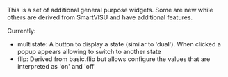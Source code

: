 This is a set of additional general purpose widgets. Some are new while others are derived from SmartVISU and have additional features.

Currently:
  * multistate: A button to display a state (similar to 'dual'). When clicked a popup appears allowing to switch to another state
  * flip: Derived from basic.flip but allows configure the values that are interpreted as 'on' and 'off'